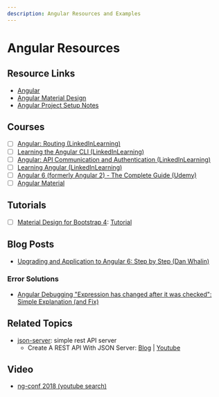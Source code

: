 ```yaml
---
description: Angular Resources and Examples
---
```


# Angular Resources

## Resource Links

* [Angular](https://angular.io/)
* [Angular Material Design](https://material.angular.io/)
* [Angular Project Setup Notes](https://gist.github.com/kozigh01/769a0f1dcd5ff1af335a00d228b9075c)  

## Courses

* [ ] [Angular: Routing \(LinkedInLearning\)](https://www.linkedin.com/learning/angular-routing/routing-modularization-and-lazy-loading)
* [ ] [Learning the Angular CLI \(LinkedInLearning\)](https://www.linkedin.com/learning/learning-the-angular-cli-2)
* [ ] [Angular: API Communication and Authentication \(LinkedInLearning\)](https://www.linkedin.com/learning/angular-api-communication-and-authentication)
* [ ] [Learning Angular \(LinkedInLearning\)](https://www.linkedin.com/learning/learning-angular)
* [ ] [Angular 6 \(formerly Angular 2\) - The Complete Guide \(Udemy\)](https://www.udemy.com/the-complete-guide-to-angular-2)
* [ ] [Angular Material](https://app.pluralsight.com/library/courses/angular-material/table-of-contents)

## Tutorials

*  [ ] [Material Design for Bootstrap 4](https://mdbootstrap.com/): [Tutorial](https://mdbootstrap.com/bootstrap-tutorial/)​

## Blog Posts

* [Upgrading and Application to Angular 6: Step by Step \(Dan Whalin\)](https://blog.codewithdan.com/2018/05/03/upgrading-an-application-to-angular-6-step-by-step/)

### Error Solutions

* [Angular Debugging "Expression has changed after it was checked": Simple Explanation \(and Fix\)](https://blog.angular-university.io/angular-debugging/)

## Related Topics

* [json-server](https://github.com/typicode/json-server): simple rest API server
  * Create A REST API With JSON Server: [Blog](https://medium.com/codingthesmartway-com-blog/create-a-rest-api-with-json-server-36da8680136d) \| [Youtube](https://www.youtube.com/watch?v=x3NAo8zqdmo)

## Video

* [ng-conf 2018 \(youtube search\)](https://www.youtube.com/results?search_query=ng+conf+2018)

